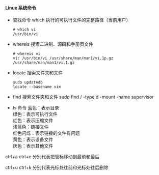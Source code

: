 #### Linux 系统命令
* 查找命令
    which 执行的可执行文件的完整路径（当前用户）
    ```
    # which vi
    /usr/bin/vi
    ```

* whereis 搜索二进制、源码和手册页文件
    ```
    # whereis vi
    vi: /usr/bin/vi /usr/share/man/man1/vi.1p.gz /usr/share/man/man1/vi.1.gz
    ```

* locate 搜索文件夹和文件
    ```
    sudo updatedb 
    locate --basename vim
    ```

* find 搜索文件夹和文件
    sudo find / -type d -mount -name supervisor 

* ls 命令
    蓝色：表示目录  
    绿色：表示可执行文件  
    红色：表示压缩文件   
    浅蓝色：链接文件  
    红色闪烁：表示链接的文件有问题  
    黄色：表示设备文件  
    灰色：表示其他文件  

ctrl+a   ctrl+e   分别代表把管标移动到最前和最后

ctrl+u   ctrl+k   分别代表光标处往前和光标处往后删除    